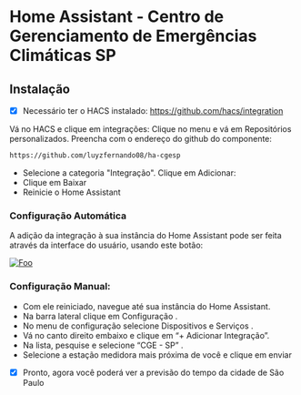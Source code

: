 # Home Assistant - Centro de Gerenciamento de Emergências Climáticas SP

## Instalação
- [x] Necessário ter o HACS instalado: https://github.com/hacs/integration

Vá no HACS e clique em integrações:
Clique no menu e vá em Repositórios personalizados.
Preencha com o endereço do github do componente:

```markdown
https://github.com/luyzfernando08/ha-cgesp
```

* Selecione a categoria "Integração". Clique em Adicionar:
* Clique em Baixar
* Reinicie o Home Assistant

### Configuração Automática

A adição da integração à sua instância do Home Assistant pode ser feita através da interface do usuário, usando este botão:

<a href="https://my.home-assistant.io/redirect/config_flow_start?domain=cge" rel="CGE - SP">![Foo](https://my.home-assistant.io/badges/config_flow_start.svg)</a>

### Configuração Manual:

* Com ele reiniciado, navegue até sua instância do Home Assistant.
* Na barra lateral clique em Configuração .
* No menu de configuração selecione Dispositivos e Serviços .
* Vá no canto direito embaixo e clique em “+ Adicionar Integração”.
* Na lista, pesquise e selecione “CGE - SP” .
* Selecione a estação medidora mais próxima de você e clique em enviar

- [x] Pronto, agora você poderá ver a previsão do tempo da cidade de São Paulo